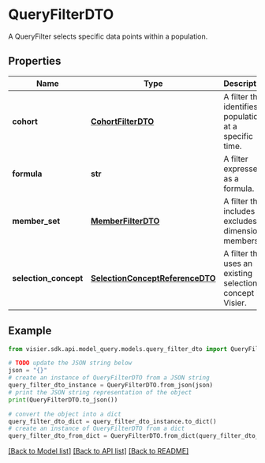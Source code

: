 # QueryFilterDTO

A QueryFilter selects specific data points within a population.

## Properties

Name | Type | Description | Notes
------------ | ------------- | ------------- | -------------
**cohort** | [**CohortFilterDTO**](CohortFilterDTO.md) | A filter that identifies a population at a specific time. | [optional] 
**formula** | **str** | A filter expressed as a formula. | [optional] 
**member_set** | [**MemberFilterDTO**](MemberFilterDTO.md) | A filter that includes or excludes dimension members. | [optional] 
**selection_concept** | [**SelectionConceptReferenceDTO**](SelectionConceptReferenceDTO.md) | A filter that uses an existing selection concept in Visier. | [optional] 

## Example

```python
from visier.sdk.api.model_query.models.query_filter_dto import QueryFilterDTO

# TODO update the JSON string below
json = "{}"
# create an instance of QueryFilterDTO from a JSON string
query_filter_dto_instance = QueryFilterDTO.from_json(json)
# print the JSON string representation of the object
print(QueryFilterDTO.to_json())

# convert the object into a dict
query_filter_dto_dict = query_filter_dto_instance.to_dict()
# create an instance of QueryFilterDTO from a dict
query_filter_dto_from_dict = QueryFilterDTO.from_dict(query_filter_dto_dict)
```
[[Back to Model list]](../README.md#documentation-for-models) [[Back to API list]](../README.md#documentation-for-api-endpoints) [[Back to README]](../README.md)


